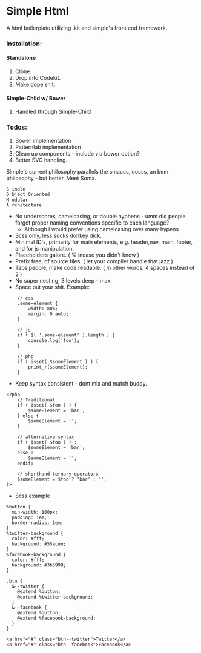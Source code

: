 Simple Html
===========

A html boilerplate utilizing .kit and simple's front end framework.

### Installation:

#### Standalone
1. Clone.
2. Drop into Codekit.
3. Make dope shit.

#### Simple-Child w/ Bower
1. Handled through Simple-Child

### Todos:
1. Bower implementation
2. Patternlab implementation
3. Clean up components - include via bower option?
4. Better SVG handling.

Simple's current philosophy parallels the smaccs, oocss, an bem philosophy - but better.
Meet Soma.
```
S imple
O bject Oriented
M odular
A rchitecture
```

* No underscores, camelcasing, or double hyphens - umm did people forget proper naming conventions specific to each language?
	* Although I would prefer using camelcasing over many hypens
* Scss only, less sucks donkey dick.
* Minimal ID's, primarily for main elements, e.g. header,nav, main, footer, and for js manipulation.
* Placeholders galore. ( % incase you didn't know )
* Prefix free, of source files. ( let your compiler handle that jazz )
* Tabs people, make code readable. ( In other words, 4 spaces instead of 2 )
* No super nesting, 3 levels deep - max.
* Space out your shit. Example:
```
	// css
	.some-element {
		width: 80%;
		margin: 0 auto;
	}
    
    // js
	if ( $( '.some-element' ).length ) {
		console.log('foo');
	}
    
	// php
	if ( isset( $someElement ) ) {
    	print_r($someElement);
	}
```
* Keep syntax consistent - dont mix and match buddy.
```
<?php
	// Traditional
	if ( isset( $foo ) ) {
		$someElement = 'bar';
	} else {
		$someElement = '';
	}
	
    // alternative syntax
	if ( isset( $foo ) ) :
		$someElement = 'bar';
	else :
		$someElement = '';
	endif;
	
    // shorthand ternary operators
	$someElement = $foo ? 'bar' : '';
?>
```
* Scss example

```
%button {
  min-width: 100px;
  padding: 1em;
  border-radius: 1em;
}
%twitter-background {
  color: #fff;
  background: #55acee;
}
%facebook-background {
  color: #fff;
  background: #3b5998;
}

.btn {
  &--twitter {
    @extend %button;
    @extend %twitter-background;
  }
  &--facebook {
    @extend %button;
    @extend %facebook-background;
  }
}

<a href="#" class="btn--twitter">Twitter</a>
<a href="#" class="btn--facebook">Facebook</a>
```